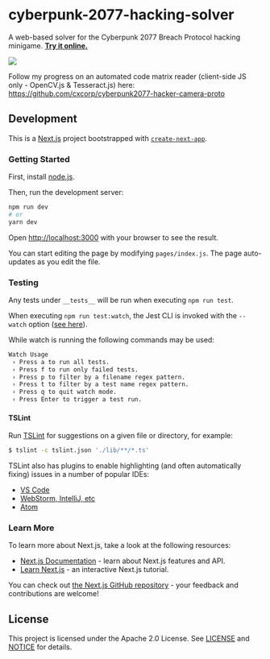 # cyberpunk-2077-hacking-solver

A web-based solver for the Cyberpunk 2077 Breach Protocol hacking minigame. [**Try it online.**](https://cyberpunk-hacker.com/)

![](https://raw.githubusercontent.com/cxcorp/cyberpunk2077-hacking-solver/main/doc-images/screencap.gif)

Follow my progress on an automated code matrix reader (client-side JS only - OpenCV.js & Tesseract.js) here: https://github.com/cxcorp/cyberpunk2077-hacker-camera-proto

## Development
This is a [Next.js](https://nextjs.org/) project bootstrapped with [`create-next-app`](https://github.com/vercel/next.js/tree/canary/packages/create-next-app).

### Getting Started

First, install [node.js](https://nodejs.org/en/download/).

Then, run the development server:

```bash
npm run dev
# or
yarn dev
```

Open [http://localhost:3000](http://localhost:3000) with your browser to see the result.

You can start editing the page by modifying `pages/index.js`. The page auto-updates as you edit the file.

### Testing
Any tests under `__tests__` will be run when executing `npm run test`.

When executing `npm run test:watch`, the Jest CLI is invoked with the `--watch` option ([see here](https://jestjs.io/docs/en/cli#--watch])).

While watch is running the following commands may be used:
```bash
Watch Usage
 › Press a to run all tests.
 › Press f to run only failed tests.
 › Press p to filter by a filename regex pattern.
 › Press t to filter by a test name regex pattern.
 › Press q to quit watch mode.
 › Press Enter to trigger a test run.
```

#### TSLint
Run [TSLint](https://palantir.github.io/tslint/) for suggestions on a given file or directory, for example:
```bash
$ tslint -c tslint.json './lib/**/*.ts'
```

TSLint also has plugins to enable highlighting (and often automatically fixing) issues in a number of popular IDEs:
- [VS Code](https://marketplace.visualstudio.com/items?itemName=ms-vscode.vscode-typescript-tslint-plugin)
- [WebStorm, IntelliJ, etc](https://www.jetbrains.com/help/webstorm/using-tslint-code-quality-tool.html)
- [Atom](https://atom.io/packages/linter-tslint)

### Learn More

To learn more about Next.js, take a look at the following resources:

- [Next.js Documentation](https://nextjs.org/docs) - learn about Next.js features and API.
- [Learn Next.js](https://nextjs.org/learn) - an interactive Next.js tutorial.

You can check out [the Next.js GitHub repository](https://github.com/vercel/next.js/) - your feedback and contributions are welcome!

## License

This project is licensed under the Apache 2.0 License. See [LICENSE](https://github.com/cxcorp/cyberpunk2077-hacking-solver/blob/main/LICENSE) and [NOTICE](https://github.com/cxcorp/cyberpunk2077-hacking-solver/blob/main/NOTICE) for details.
